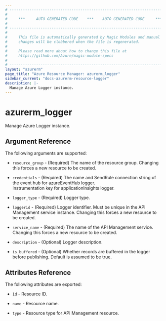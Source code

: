 ```yaml
---
# ----------------------------------------------------------------------------
#
#     ***     AUTO GENERATED CODE    ***    AUTO GENERATED CODE     ***
#
# ----------------------------------------------------------------------------
#
#     This file is automatically generated by Magic Modules and manual
#     changes will be clobbered when the file is regenerated.
#
#     Please read more about how to change this file at
#     https://github.com/Azure/magic-module-specs
#
# ----------------------------------------------------------------------------
layout: "azurerm"
page_title: "Azure Resource Manager: azurerm_logger"
sidebar_current: "docs-azurerm-resource-logger"
description: |-
  Manage Azure Logger instance.
---
```


# azurerm_logger

Manage Azure Logger instance.


## Argument Reference

The following arguments are supported:

* `resource_group` - (Required) The name of the resource group. Changing this forces a new resource to be created.

* `credentials` - (Required) The name and SendRule connection string of the event hub for azureEventHub logger.<br>Instrumentation key for applicationInsights logger.

* `logger_type` - (Required) Logger type.

* `loggerid` - (Required) Logger identifier. Must be unique in the API Management service instance. Changing this forces a new resource to be created.

* `service_name` - (Required) The name of the API Management service. Changing this forces a new resource to be created.

* `description` - (Optional) Logger description.

* `is_buffered` - (Optional) Whether records are buffered in the logger before publishing. Default is assumed to be true.

## Attributes Reference

The following attributes are exported:

* `id` - Resource ID.

* `name` - Resource name.

* `type` - Resource type for API Management resource.
